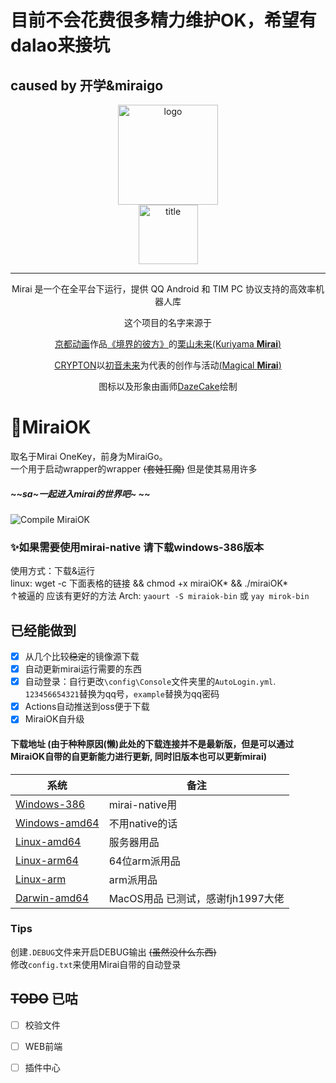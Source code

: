 # 目前不会花费很多精力维护OK，希望有dalao来接坑
## caused by 开学&miraigo

<div align="center">
   <img width="160" src="assets/mirai.png" alt="logo"></br>


   <img width="95" src="assets/mirai.svg" alt="title">

----
Mirai 是一个在全平台下运行，提供 QQ Android 和 TIM PC 协议支持的高效率机器人库

这个项目的名字来源于
     <p><a href = "http://www.kyotoanimation.co.jp/">京都动画</a>作品<a href = "https://zh.moegirl.org/zh-hans/%E5%A2%83%E7%95%8C%E7%9A%84%E5%BD%BC%E6%96%B9">《境界的彼方》</a>的<a href = "https://zh.moegirl.org/zh-hans/%E6%A0%97%E5%B1%B1%E6%9C%AA%E6%9D%A5">栗山未来(Kuriyama <b>Mirai</b>)</a></p>
     <p><a href = "https://www.crypton.co.jp/">CRYPTON</a>以<a href = "https://www.crypton.co.jp/miku_eng">初音未来</a>为代表的创作与活动<a href = "https://magicalmirai.com/2019/index_en.html">(Magical <b>Mirai</b>)</a></p>
图标以及形象由画师<a href = "">DazeCake</a>绘制
</div>

# 🎃MiraiOK 
取名于Mirai OneKey，前身为MiraiGo。  
一个用于启动wrapper的wrapper ~~(套娃狂魔)~~ 但是使其易用许多
##### ~~sa~一起进入mirai的世界吧~ ~~
![Compile MiraiOK](https://github.com/LXY1226/miraiOK/workflows/Compile%20MiraiOK/badge.svg)


### ✨如果需要使用mirai-native 请下载windows-386版本

使用方式：下载&运行  
linux: wget -c 下面表格的链接 && chmod +x miraiOK* && ./miraiOK*  
↑被逼的 应该有更好的方法
Arch: ```yaourt -S miraiok-bin``` 或 ```yay mirok-bin```

## 已经能做到
- [x] 从几个比较~~稳定~~的镜像源下载
- [x] 自动更新mirai运行需要的东西
- [x] 自动登录：自行更改`\config\Console`文件夹里的`AutoLogin.yml`.  
               `123456654321`替换为qq号，`example`替换为qq密码  
- [x] Actions自动推送到oss便于下载
- [x] MiraiOK自升级 

#### 下载地址 (由于种种原因(懒)此处的下载连接并不是最新版，但是可以通过MiraiOK自带的自更新能力进行更新, 同时旧版本也可以更新mirai)
|系统|备注|
|-------------|---|
|[Windows-386](http://t.imlxy.net:64724/mirai/MiraiOK/miraiOK_windows-386.exe)|mirai-native用|
|[Windows-amd64](http://t.imlxy.net:64724/mirai/MiraiOK/miraiOK_windows-amd64.exe)|不用native的话|
|[Linux-amd64](http://t.imlxy.net:64724/mirai/MiraiOK/miraiOK_linux-amd64)|服务器用品|
|[Linux-arm64](http://t.imlxy.net:64724/mirai/MiraiOK/miraiOK_linux-arm64)|64位arm派用品|
|[Linux-arm](http://t.imlxy.net:64724/mirai/MiraiOK/miraiOK_linu-_arm)|arm派用品|
|[Darwin-amd64](http://t.imlxy.net:64724/mirai/MiraiOK/miraiOK_darwin-amd64)|MacOS用品 已测试，感谢fjh1997大佬|


### Tips
创建`.DEBUG`文件来开启DEBUG输出 ~~(虽然没什么东西)~~  
修改`config.txt`来使用Mirai自带的自动登录  


## ~~TODO~~ 已咕 
- [ ] 校验文件  
- [ ] WEB前端 
- [ ] 插件中心  

